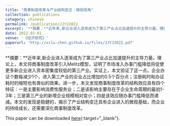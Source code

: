 ```yaml
---
title: "商事制度改革与产业结构变迁：微观视角"
collection: publications
category: chinese
permalink: /publication/JJYJ2022
excerpt: '**摘要：**近年来,新企业进入逐渐成为了第三产业占比加速提升的主导力量。理论上，本文将商事制度改革引入Melitz模型，证明了市场准入办事门槛降低将促使更多新企业进入资本密集度较低的第三产业。实证上，本文验证了这一点。企业办证个数每减少1个，进入第三产业的企业占比增加约0.5个百分点；注册耗时和办证耗时的缩短也有类似的效果。进一步，本文发现商事制度改革的结构效应具有四个特征：一是主要影响消费性服务业；二是该影响主要存在于企业生命周期的最初1-3年；三是第三产业的新增企业规模相对变小；四是该效应随办事门槛降低而递减。本文的发现是稳健的，揭示了产业结构变迁具有企业进入的微观基础，而企业的持续成长，还需要深化商事制度改革。'
date: 2022-02-01
venue: '《经济研究》'
paperurl: 'http://xilu-chen.github.io/files/JJYJ2022.pdf'
---
```


**摘要：**近年来,新企业进入逐渐成为了第三产业占比加速提升的主导力量。理论上，本文将商事制度改革引入Melitz模型，证明了市场准入办事门槛降低将促使更多新企业进入资本密集度较低的第三产业。实证上，本文验证了这一点。企业办证个数每减少1个，进入第三产业的企业占比增加约0.5个百分点；注册耗时和办证耗时的缩短也有类似的效果。进一步，本文发现商事制度改革的结构效应具有四个特征：一是主要影响消费性服务业；二是该影响主要存在于企业生命周期的最初1-3年；三是第三产业的新增企业规模相对变小；四是该效应随办事门槛降低而递减。本文的发现是稳健的，揭示了产业结构变迁具有企业进入的微观基础，而企业的持续成长，还需要深化商事制度改革。

This paper can be downloaded [here](http://xilu-chen.github.io/files/JJYJ2022.pdf){:target="_blank"}.
